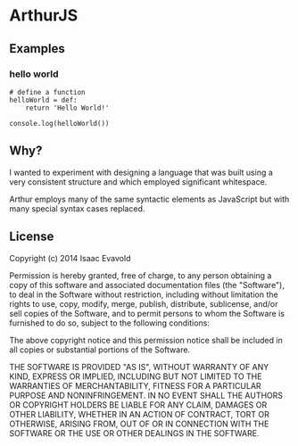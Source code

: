 ArthurJS
========

## Examples

### hello world

```
# define a function
helloWorld = def:
	return 'Hello World!'

console.log(helloWorld())

```

## Why?

I wanted to experiment with designing a language that was built using a very consistent structure and which employed significant whitespace.

Arthur employs many of the same syntactic elements as JavaScript but with many special syntax cases replaced.

## License

Copyright (c) 2014 Isaac Evavold

Permission is hereby granted, free of charge, to any person obtaining a copy
of this software and associated documentation files (the "Software"), to deal
in the Software without restriction, including without limitation the rights
to use, copy, modify, merge, publish, distribute, sublicense, and/or sell
copies of the Software, and to permit persons to whom the Software is
furnished to do so, subject to the following conditions:

The above copyright notice and this permission notice shall be included in
all copies or substantial portions of the Software.

THE SOFTWARE IS PROVIDED "AS IS", WITHOUT WARRANTY OF ANY KIND, EXPRESS OR
IMPLIED, INCLUDING BUT NOT LIMITED TO THE WARRANTIES OF MERCHANTABILITY,
FITNESS FOR A PARTICULAR PURPOSE AND NONINFRINGEMENT. IN NO EVENT SHALL THE
AUTHORS OR COPYRIGHT HOLDERS BE LIABLE FOR ANY CLAIM, DAMAGES OR OTHER
LIABILITY, WHETHER IN AN ACTION OF CONTRACT, TORT OR OTHERWISE, ARISING FROM,
OUT OF OR IN CONNECTION WITH THE SOFTWARE OR THE USE OR OTHER DEALINGS IN
THE SOFTWARE.